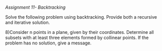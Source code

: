 *Assignment 11- Backtracking*

Solve the following problem using backtracking. Provide both a recursive and iterative solution.

8)Consider  n  points  in  a  plane, given  by  their  coordinates.  Determine  all  subsets  with  at least  three 
elements formed by collinear points. If the problem has no solution, give a message.